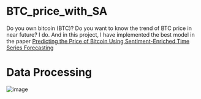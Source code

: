 # BTC_price_with_SA

Do you own bitcoin (BTC)? Do you want to know the trend of BTC price in near future? I do.
And in this project, I have implemented the best model in the paper [Predicting the Price of Bitcoin Using Sentiment-Enriched Time Series Forecasting](https://www.mdpi.com/2504-2289/7/3/137)

# Data Processing

![image](https://drive.google.com/uc?export=view&id=1SVOEIASVWzmCbl99TQZpdChUXjRBccfY "BTC price data pipeline and how to feed it to forecasting model")
